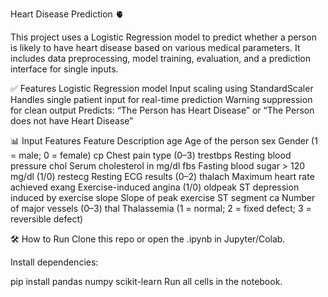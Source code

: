 Heart Disease Prediction 🫀

This project uses a Logistic Regression model to predict whether a person is likely to have heart disease based on various medical parameters. It includes data preprocessing, model training, evaluation, and a prediction interface for single inputs.

✅ Features
Logistic Regression model
Input scaling using StandardScaler
Handles single patient input for real-time prediction
Warning suppression for clean output
Predicts: “The Person has Heart Disease” or “The Person does not have Heart Disease”

📊 Input Features
Feature	Description
age	Age of the person
sex	Gender (1 = male; 0 = female)
cp	Chest pain type (0–3)
trestbps	Resting blood pressure
chol	Serum cholesterol in mg/dl
fbs	Fasting blood sugar > 120 mg/dl (1/0)
restecg	Resting ECG results (0–2)
thalach	Maximum heart rate achieved
exang	Exercise-induced angina (1/0)
oldpeak	ST depression induced by exercise
slope	Slope of peak exercise ST segment
ca	Number of major vessels (0–3)
thal	Thalassemia (1 = normal; 2 = fixed defect; 3 = reversible defect)

🛠 How to Run
Clone this repo or open the .ipynb in Jupyter/Colab.

Install dependencies:

pip install pandas numpy scikit-learn
Run all cells in the notebook.
